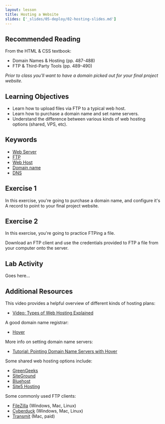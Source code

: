 ```yaml
---
layout: lesson
title: Hosting a Website
slides: ['_slides/05-deploy/02-hosting-slides.md']
---
```


## Recommended Reading

From the HTML & CSS textbook:

- Domain Names & Hosting (pp. 487-488)
- FTP & Third-Party Tools (pp. 489-490)

*Prior to class you'll want to have a domain picked out for your final project website.*

## Learning Objectives

- Learn how to upload files via FTP to a typical web host.
- Learn how to purchase a domain name and set name servers.
- Understand the difference between various kinds of web hosting options (shared, VPS, etc).

## Keywords

- [Web Server](https://developer.mozilla.org/en-US/Learn/What_is_a_web_server)
- [FTP](https://developer.mozilla.org/en-US/Learn/Upload_files_to_a_web_server)
- [Web Host](http://en.wikipedia.org/wiki/Web_hosting_service)
- [Domain name](https://developer.mozilla.org/en-US/docs/Glossary/Domain_name)
- [DNS](http://searchnetworking.techtarget.com/definition/domain-name-system)

## Exercise 1

In this exercise, you're going to purchase a domain name, and configure it's A record to point to your final project website.

## Exercise 2

In this exercise, you're going to practice FTPing a file.

Download an FTP client and use the credentials provided to FTP a file from your computer onto the server.

## Lab Activity

Goes here...

## Additional Resources

This video provides a helpful overview of different kinds of hosting plans:

- [Video: Types of Web Hosting Explained](https://www.youtube.com/watch?v=n7rzi2hGAzA)

A good domain name registrar:

- [Hover](https://www.hover.com/)

More info on setting domain name servers:

- [Tutorial: Pointing Domain Name Servers with Hover](https://help.hover.com/entries/21235888-How-to-Point-your-domain-at-your-web-host-using-Hover-DNS)

Some shared web hosting options include:

- [GreenGeeks](http://greengeeks.com/)
- [SiteGround](https://www.siteground.com/)
- [Bluehost](http://www.bluehost.com)
- [Site5 Hosting](http://www.site5.com)

Some commonly used FTP clients:

- [FileZilla](https://filezilla-project.org/download.php?show_all=1) (Windows, Mac, Linux)
- [Cyberduck](https://cyberduck.io/?l=en) (Windows, Mac, Linux)
- [Transmit](https://panic.com/transmit/) (Mac, paid)
